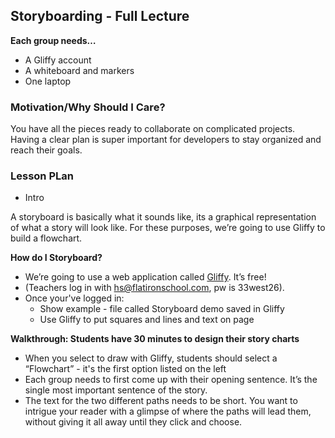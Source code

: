 ## Storyboarding - Full Lecture

**Each group needs…**
+ A Gliffy account
+ A whiteboard and markers
+ One laptop

### Motivation/Why Should I Care?
You have all the pieces ready to collaborate on complicated projects. Having a clear plan is super important for developers to stay organized and reach their goals. 

### Lesson PLan

+ Intro

A storyboard is basically what it sounds like, its a graphical representation of what a story will look like. For these purposes, we’re going to use Gliffy to build a flowchart. 

**How do I Storyboard?**
  + We’re going to use a web application called [Gliffy](http://www.gliffy.com). It’s free!
  + (Teachers log in with hs@flatironschool.com, pw is 33west26).
  + Once your've logged in: 
    + Show example - file called Storyboard demo saved in Gliffy
    + Use Gliffy to put squares and lines and text on page

**Walkthrough: Students have 30 minutes to design their story charts**
  + When you select to draw with Gliffy, students should select a “Flowchart” - it's the first option listed on the left
  + Each group needs to first come up with their opening sentence. It’s the single most important sentence of the story.
  + The text for the two different paths needs to be short. You want to intrigue your reader with a glimpse of where the paths will lead them, without giving it all away until they click and choose.